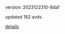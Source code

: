 version: 2023122310-8daf

updated 182 avds

[details](https://github.com/0x74f917491bfa7ebfa379/ali_avd_db/blob/master/change_log/2023/12/23/10/8daf.txt)